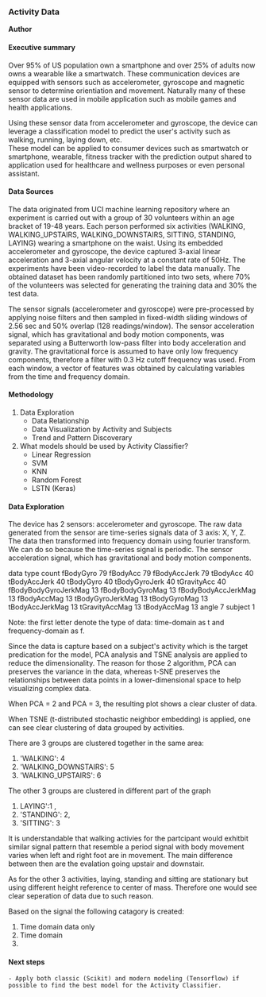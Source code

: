 ### Activity Data 

**Author**

#### Executive summary

Over 95% of US population own a smartphone and over 25% of adults now owns a wearable like a smartwatch. These communication devices are equipped with sensors such as accelerometer, gyroscope and magnetic sensor to determine orientiation and movement. Naturally many of these sensor data are used in mobile application such as mobile games and health applications.

Using these sensor data from accelerometer and gyroscope, the device can leverage a classification model to predict the user's activity such as walking, running, laying down, etc.              
These model can be applied to consumer devices such as smartwatch or smartphone, wearable, fitness tracker with the prediction output shared to application used for healthcare and wellness purposes or even personal assistant.

#### Data Sources
The data originated from UCI machine learning repository where an experiment is carried out with a group of 30 volunteers within an age bracket of 19-48 years. Each person performed six activities (WALKING, WALKING_UPSTAIRS, WALKING_DOWNSTAIRS, SITTING, STANDING, LAYING) wearing a smartphone on the waist. Using its embedded accelerometer and gyroscope, the device captured 3-axial linear acceleration and 3-axial angular velocity at a constant rate of 50Hz. The experiments have been video-recorded to label the data manually. The obtained dataset has been randomly partitioned into two sets, where 70% of the volunteers was selected for generating the training data and 30% the test data. 

The sensor signals (accelerometer and gyroscope) were pre-processed by applying noise filters and then sampled in fixed-width sliding windows of 2.56 sec and 50% overlap (128 readings/window). The sensor acceleration signal, which has gravitational and body motion components, was separated using a Butterworth low-pass filter into body acceleration and gravity. The gravitational force is assumed to have only low frequency components, therefore a filter with 0.3 Hz cutoff frequency was used. From each window, a vector of features was obtained by calculating variables from the time and frequency domain. 

#### Methodology
1. Data Exploration
	- Data Relationship
	- Data Visualization by Activity and Subjects 
	- Trend and Pattern Discoverary
1. What models should be used by Activity Classifier?
	- Linear Regression
 	- SVM
	- KNN
	- Random Forest
	- LSTN (Keras)


#### Data Exploration
The device has 2 sensors: accelerometer and gyroscope. The raw data generated from the sensor are time-series signals data of 3 axis: X, Y, Z. The data then transformed into frequency domain using fourier transform. We can do so because the time-series signal is periodic. The sensor acceleration signal, which has gravitational and body motion components.

data type        	count
fBodyGyro		79
fBodyAcc		79
fBodyAccJerk		79
tBodyAcc		40
tBodyAccJerk		40
tBodyGyro		40
tBodyGyroJerk		40
tGravityAcc		40
fBodyBodyGyroJerkMag	13
fBodyBodyGyroMag	13
fBodyBodyAccJerkMag	13
fBodyAccMag		13
tBodyGyroJerkMag	13
tBodyGyroMag		13
tBodyAccJerkMag		13
tGravityAccMag		13
tBodyAccMag		13
angle			7
subject			1

Note: the first letter denote the type of data: time-domain as t and frequency-domain as f.

Since the data is capture based on a subject's activity which is the target predication for the model, PCA analysis and TSNE analysis are applied to reduce the dimensionality. The reason for those 2 algorithm, PCA can preserves the variance in the data, whereas t-SNE preserves the relationships between data points in a lower-dimensional space to help visualizing complex data.

When PCA = 2 and PCA = 3, the resulting plot shows a clear cluster of data. 

When TSNE (t-distributed stochastic neighbor embedding) is applied, one can see clear clustering of data grouped by activities. 

There are 3 groups are clustered together in the same area:
1) 'WALKING': 4
2) 'WALKING_DOWNSTAIRS': 5
3) 'WALKING_UPSTAIRS': 6

The other 3 groups are clustered in different part of the graph
1) LAYING':1 , 
2) 'STANDING': 2, 
3) 'SITTING': 3

It is understandable that walking activies for the partcipant would exhitbit similar signal pattern that resemble a period signal with body movement varies when left and right foot are in movement. The main difference between then are the evalation going upstair and downstair. 

As for the other 3 activities, laying, standing and sitting are stationary but using different height reference to center of mass. Therefore one would see clear seperation of data due to such reason. 


Based on the signal the following catagory is created:
1) Time domain data only 
2) Time domain 
3)


#### Next steps
	- Apply both classic (Scikit) and modern modeling (Tensorflow) if possible to find the best model for the Activity Classifier.


